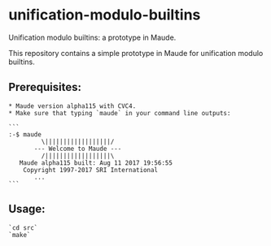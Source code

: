 # unification-modulo-builtins
Unification modulo builtins: a prototype in Maude.

This repository contains a simple prototype in Maude for unification
modulo builtins.

## Prerequisites:
	* Maude version alpha115 with CVC4.
	* Make sure that typing `maude` in your command line outputs:
	
	```
	:-$ maude
		     \||||||||||||||||||/
		   --- Welcome to Maude ---
		     /||||||||||||||||||\
	   Maude alpha115 built: Aug 11 2017 19:56:55
	    Copyright 1997-2017 SRI International
		   ...
	```

## Usage:
	`cd src`
	`make`
	
	
